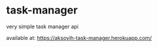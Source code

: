 # task-manager
 
very simple task manager api

available at: https://aksoyih-task-manager.herokuapp.com/
